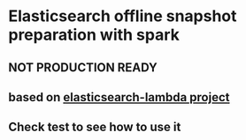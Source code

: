 # Elasticsearch offline snapshot preparation with spark

## NOT PRODUCTION READY

## based on [elasticsearch-lambda project](https://github.com/MyPureCloud/elasticsearch-lambda)

## Check test to see how to use it
